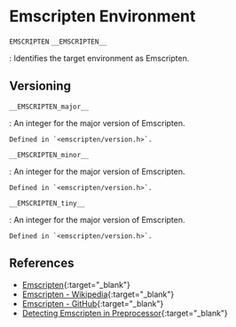 # Emscripten Environment

`EMSCRIPTEN`
`__EMSCRIPTEN__`

:   Identifies the target environment as Emscripten.

## Versioning

`__EMSCRIPTEN_major__`

:   An integer for the major version of Emscripten.

    Defined in `<emscripten/version.h>`.

`__EMSCRIPTEN_minor__`

:   An integer for the major version of Emscripten.

    Defined in `<emscripten/version.h>`.

`__EMSCRIPTEN_tiny__`

:   An integer for the major version of Emscripten.

    Defined in `<emscripten/version.h>`.

## References

- [Emscripten](https://emscripten.org/){:target="_blank"}
- [Emscripten - Wikipedia](https://en.wikipedia.org/wiki/Emscripten){:target="_blank"}
- [Emscripten - GitHub](https://github.com/emscripten-core/emscripten){:target="_blank"}
- [Detecting Emscripten in Preprocessor](https://emscripten.org/docs/compiling/Building-Projects.html#detecting-emscripten-in-preprocessor){:target="_blank"}
